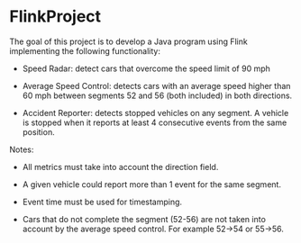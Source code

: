 # FlinkProject

The goal of this project is to develop a Java program using Flink implementing the following functionality:

- Speed Radar: detect cars that overcome the speed limit of 90 mph

- Average Speed Control: detects cars with an average speed higher than 60 mph between segments 52 and 56 (both included) in both directions.

- Accident Reporter: detects stopped vehicles on any segment. A vehicle is stopped when it reports at least 4 consecutive events from the same position.

Notes:

- All metrics must take into account the direction field.

- A given vehicle could report more than 1 event for the same segment.

- Event time must be used for timestamping.

- Cars that do not complete the segment (52-56) are not taken into account by the average speed control. For example 52->54 or 55->56.

